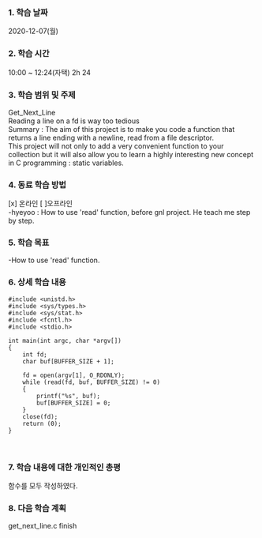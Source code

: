 ### 1. 학습 날짜 
2020-12-07(월)
​
### 2. 학습 시간
10:00 ~ 12:24(자택) 2h 24
​
### 3. 학습 범위 및 주제
Get_Next_Line <br>
Reading a line on a fd is way too tedious <br>
Summary : The aim of this project is to make you code a function that returns a line ending with a newline, read from a file descriptor. <br>
This project will not only to add a very convenient function to your collection but it will also allow you to learn a highly interesting new concept in C programming : static variables.
​
### 4. 동료 학습 방법 
[x] 온라인 [ ]오프라인 <br>
-hyeyoo : How to use 'read' function, before gnl project. He teach me step by step.
​
### 5. 학습 목표
-How to use 'read' function.
​
### 6. 상세 학습 내용
```
#include <unistd.h>
#include <sys/types.h>
#include <sys/stat.h>
#include <fcntl.h>
#include <stdio.h>

int main(int argc, char *argv[])
{
	int fd;
	char buf[BUFFER_SIZE + 1];

	fd = open(argv[1], O_RDONLY);
	while (read(fd, buf, BUFFER_SIZE) != 0)
	{
		printf("%s", buf);
		buf[BUFFER_SIZE] = 0;
	}
	close(fd);
	return (0);
}
```
​
### 7. 학습 내용에 대한 개인적인 총평
함수를 모두 작성하였다.
​
### 8. 다음 학습 계획
get_next_line.c finish
